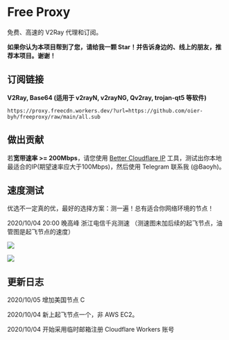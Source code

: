 # Free Proxy

免费、高速的 V2Ray 代理和订阅。

**如果你认为本项目帮到了您，请给我一颗 Star！并告诉身边的、线上的朋友，推荐本项目。谢谢！**

## 订阅链接

**V2Ray, Base64 (适用于 v2rayN, v2rayNG, Qv2ray, trojan-qt5 等软件)**

```
https://proxy.freecdn.workers.dev/?url=https://github.com/oier-byh/freeproxy/raw/main/all.sub
```

## 做出贡献

若**宽带速率 >= 200Mbps**，请您使用 [Better Cloudflare IP](https://github.com/badafans/better-cloudflare-ip) 工具，测试出你本地最适合的IP(期望速率应大于100Mbps)，然后使用 Telegram 联系我 (@Baoyh)。

## 速度测试

优选不一定真的优，最好的选择方案：测一遍！总有适合你网络环境的节点！

2020/10/04 20:00 晚高峰 浙江电信千兆测速 （测速图未加后续的起飞节点，油管图是起飞节点的速度）

![](https://3o.hk/images/2020/10/04/image9209fa5a7fc2db59.md.png)

![](https://3o.hk/images/2020/10/04/image.png)

## 更新日志

2020/10/05 增加美国节点 C

2020/10/04 新上起飞节点一个，非 AWS EC2。

2020/10/04 开始采用临时邮箱注册 Cloudflare Workers 账号
